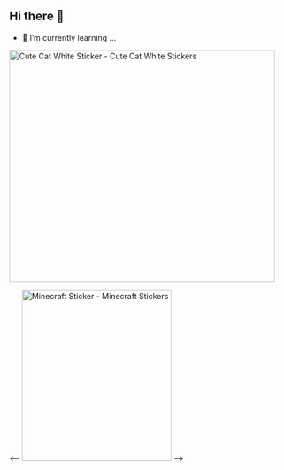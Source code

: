 ## Hi there 👋

 
- 🌱 I’m currently learning ...
 
 <img src="https://media.tenor.com/ZZu2QC-efdUAAAAi/cute-cat-white.gif" width="480" height="420" alt="Cute Cat White Sticker - Cute Cat White Stickers" style="max-width: 496px; background-color: unset;">

<-- <img src="https://media.tenor.com/lDP4QgUYoDkAAAAi/minecraft.gif" width="270" height="309" alt="Minecraft Sticker - Minecraft Stickers" style="max-width: 325px; background-color: unset;"> -->
 
